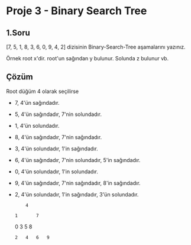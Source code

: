 # Proje 3 - Binary Search Tree

## 1.Soru
[7, 5, 1, 8, 3, 6, 0, 9, 4, 2] dizisinin Binary-Search-Tree aşamalarını yazınız.

Örnek root x'dir. root'un sağından y bulunur. Solunda z bulunur vb.

## Çözüm
Root düğüm 4 olarak seçilirse

- 7, 4'ün sağındadır.

- 5, 4'ün sağındadır, 7'nin solundadır.

- 1, 4'ün solundadır.

- 8, 4'ün sağındadır, 7'nin sağındadır.

- 3, 4'ün solundadır, 1'in sağındadır.

- 6, 4'ün sağındadır, 7'nin solundadır, 5'in sağındadır.

- 0, 4'ün solundadır, 1'in solundadır.

- 9, 4'ün sağındadır, 7'nin sağındadır, 8'in sağındadır.

- 2, 4'ün solundadır, 1'in sağındadır, 3'ün solundadır.

          4
            
      1       7
            
    0   3   5   8
              
      2   4   6   9